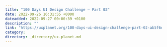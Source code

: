 ```yaml
---
title: "100 Days UI Design Challenge — Part 02"
date: 2022-09-26 16:31:55 +0000
dateadded: 2022-09-27 00:00:39 +0100
description: ""
link: "https://uxplanet.org/100-days-ui-design-challenge-part-02-ab5f6d193360?source=rss----819cc2aaeee0---4"
category:
directory: _directory/ux-planet.md
---
```

